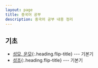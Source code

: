 ```yaml
---
layout: page
title: 중국어 공부
description: 중국어 공부 내용 정리
---
```


## 기초
* [성모, 운모]{:.heading.flip-title} --- 기본기
* [성조]{:.heading.flip-title} --- 기본기

[성모, 운모]: basic.md
[성조]: tone.md